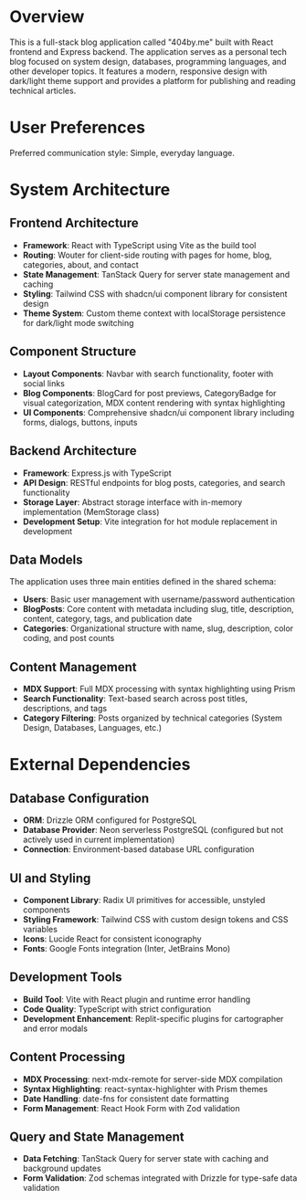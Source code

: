 # Overview

This is a full-stack blog application called "404by.me" built with React frontend and Express backend. The application serves as a personal tech blog focused on system design, databases, programming languages, and other developer topics. It features a modern, responsive design with dark/light theme support and provides a platform for publishing and reading technical articles.

# User Preferences

Preferred communication style: Simple, everyday language.

# System Architecture

## Frontend Architecture
- **Framework**: React with TypeScript using Vite as the build tool
- **Routing**: Wouter for client-side routing with pages for home, blog, categories, about, and contact
- **State Management**: TanStack Query for server state management and caching
- **Styling**: Tailwind CSS with shadcn/ui component library for consistent design
- **Theme System**: Custom theme context with localStorage persistence for dark/light mode switching

## Component Structure
- **Layout Components**: Navbar with search functionality, footer with social links
- **Blog Components**: BlogCard for post previews, CategoryBadge for visual categorization, MDX content rendering with syntax highlighting
- **UI Components**: Comprehensive shadcn/ui component library including forms, dialogs, buttons, inputs

## Backend Architecture
- **Framework**: Express.js with TypeScript
- **API Design**: RESTful endpoints for blog posts, categories, and search functionality
- **Storage Layer**: Abstract storage interface with in-memory implementation (MemStorage class)
- **Development Setup**: Vite integration for hot module replacement in development

## Data Models
The application uses three main entities defined in the shared schema:
- **Users**: Basic user management with username/password authentication
- **BlogPosts**: Core content with metadata including slug, title, description, content, category, tags, and publication date
- **Categories**: Organizational structure with name, slug, description, color coding, and post counts

## Content Management
- **MDX Support**: Full MDX processing with syntax highlighting using Prism
- **Search Functionality**: Text-based search across post titles, descriptions, and tags
- **Category Filtering**: Posts organized by technical categories (System Design, Databases, Languages, etc.)

# External Dependencies

## Database Configuration
- **ORM**: Drizzle ORM configured for PostgreSQL
- **Database Provider**: Neon serverless PostgreSQL (configured but not actively used in current implementation)
- **Connection**: Environment-based database URL configuration

## UI and Styling
- **Component Library**: Radix UI primitives for accessible, unstyled components
- **Styling Framework**: Tailwind CSS with custom design tokens and CSS variables
- **Icons**: Lucide React for consistent iconography
- **Fonts**: Google Fonts integration (Inter, JetBrains Mono)

## Development Tools
- **Build Tool**: Vite with React plugin and runtime error handling
- **Code Quality**: TypeScript with strict configuration
- **Development Enhancement**: Replit-specific plugins for cartographer and error modals

## Content Processing
- **MDX Processing**: next-mdx-remote for server-side MDX compilation
- **Syntax Highlighting**: react-syntax-highlighter with Prism themes
- **Date Handling**: date-fns for consistent date formatting
- **Form Management**: React Hook Form with Zod validation

## Query and State Management
- **Data Fetching**: TanStack Query for server state with caching and background updates
- **Form Validation**: Zod schemas integrated with Drizzle for type-safe data validation